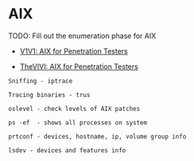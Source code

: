 # AIX

TODO: Fill out the enumeration phase for AIX

- [V1V1: AIX for Penetration Testers](https://github.com/V1V1/AIX-for-Penetration-Testers/wiki)

- [TheVIVI: AIX for Penetration Testers](https://thevivi.net/blog/pentesting/2017-03-19-aix-for-penetration-testers/)

```
Sniffing - iptrace
```

```
Tracing binaries - trus
```

```
oslevel - check levels of AIX patches
```

```
ps -ef  - shows all processes on system
```

```
prtconf - devices, hostname, ip, volume group info
```

```
lsdev - devices and features info
```